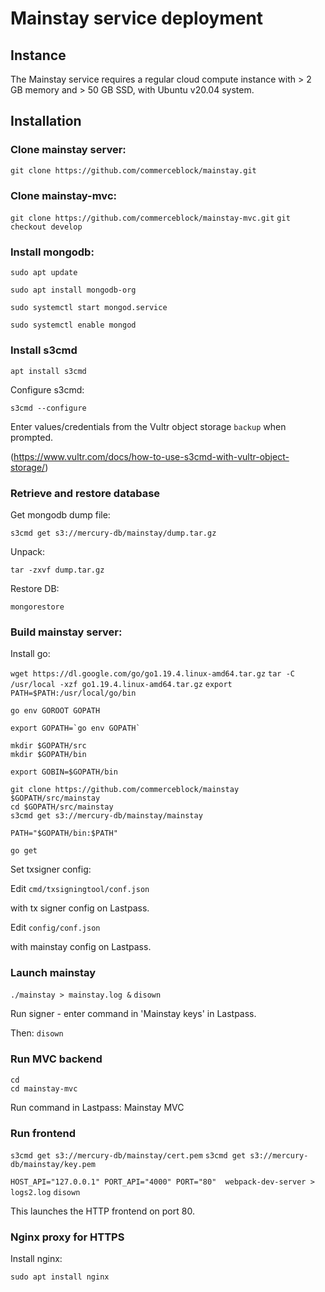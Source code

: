 # Mainstay service deployment

## Instance

The Mainstay service requires a regular cloud compute instance with > 2 GB memory and > 50 GB SSD, with Ubuntu v20.04 system. 

## Installation

### Clone mainstay server:

`git clone https://github.com/commerceblock/mainstay.git`

### Clone mainstay-mvc:

`git clone https://github.com/commerceblock/mainstay-mvc.git`
`git checkout develop`

### Install mongodb:

`sudo apt update`

`sudo apt install mongodb-org`

`sudo systemctl start mongod.service`

`sudo systemctl enable mongod`

### Install s3cmd

`apt install s3cmd`

Configure s3cmd:

`s3cmd --configure`

Enter values/credentials from the Vultr object storage `backup` when prompted. 

(https://www.vultr.com/docs/how-to-use-s3cmd-with-vultr-object-storage/)

### Retrieve and restore database

Get mongodb dump file:

`s3cmd get s3://mercury-db/mainstay/dump.tar.gz`

Unpack:

`tar -zxvf dump.tar.gz`

Restore DB:

`mongorestore`

### Build mainstay server:

Install go:

`wget https://dl.google.com/go/go1.19.4.linux-amd64.tar.gz`
`tar -C /usr/local -xzf go1.19.4.linux-amd64.tar.gz`
`export PATH=$PATH:/usr/local/go/bin`

```
go env GOROOT GOPATH

export GOPATH=`go env GOPATH`

mkdir $GOPATH/src
mkdir $GOPATH/bin

export GOBIN=$GOPATH/bin

git clone https://github.com/commerceblock/mainstay $GOPATH/src/mainstay
cd $GOPATH/src/mainstay
s3cmd get s3://mercury-db/mainstay/mainstay

PATH="$GOPATH/bin:$PATH"

go get
```

Set txsigner config:

Edit `cmd/txsigningtool/conf.json`

with tx signer config on Lastpass. 

Edit `config/conf.json`

with mainstay config on Lastpass. 

### Launch mainstay

`./mainstay > mainstay.log &`
`disown`

Run signer - enter command in 'Mainstay keys' in Lastpass. 

Then: `disown`

### Run MVC backend

```
cd
cd mainstay-mvc
```

Run command in Lastpass: Mainstay MVC

### Run frontend

`s3cmd get s3://mercury-db/mainstay/cert.pem`
`s3cmd get s3://mercury-db/mainstay/key.pem`

`HOST_API="127.0.0.1" PORT_API="4000" PORT="80"  webpack-dev-server > logs2.log`
`disown`

This launches the HTTP frontend on port 80. 

### Nginx proxy for HTTPS

Install nginx:

`sudo apt install nginx`
